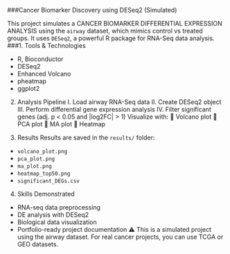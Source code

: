 ###Cancer Biomarker Discovery using DESeq2 (Simulated)

This project simulates a CANCER BIOMARKER DIFFERENTIAL EXPRESSION ANALYSIS using the `airway` dataset, which mimics control vs treated groups. It uses `DESeq2`, a powerful R package for RNA-Seq data analysis.
###1.	Tools & Technologies
-	R, Bioconductor
-	DESeq2
-	Enhanced Volcano
-	pheatmap
-	ggplot2

2.	Analysis Pipeline
I.	Load airway RNA-Seq data
II.	Create DESeq2 object
III.	Perform differential gene expression analysis
IV.	Filter significant genes (adj. p < 0.05 and |log2FC| > 1)
Visualize with:
	Volcano plot
	PCA plot
	MA plot
	Heatmap

3.	Results
Results are saved in the `results/` folder:
-	`volcano_plot.png`
-	`pca_plot.png`
-	`ma_plot.png`
-	`heatmap_top50.png`
-	`significant_DEGs.csv`

4.	 Skills Demonstrated
-	RNA-seq data preprocessing
-	DE analysis with DESeq2
-	Biological data visualization
-	Portfolio-ready project documentation
⚠️ This is a simulated project using the airway dataset. For real cancer projects, you can use TCGA or GEO datasets.
